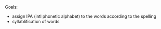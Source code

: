 Goals:

- assign IPA (intl phonetic alphabet) to the words according to the spelling
- syllablification of words